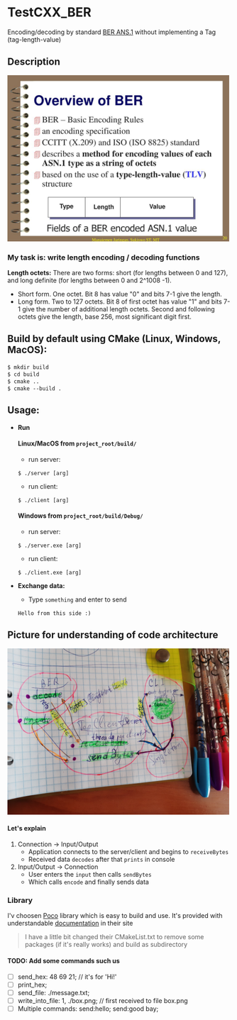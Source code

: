 # TestCXX_BER
Encoding/decoding by standard [BER ANS.1](https://docs.oracle.com/cd/E19476-01/821-0510/def-basic-encoding-rules.html) without implementing a Tag (tag-length-value)

## Description
<img src="materials/overview_of_BER.jpg" width=500>

### My task is: write length encoding / decoding functions
**Length octets:** There are two forms: short (for lengths between 0 and 127), and long definite (for lengths between 0 and 2^1008 -1).
  - Short form. One octet. Bit 8 has value "0" and bits 7-1 give the length.
  - Long form. Two to 127 octets. Bit 8 of first octet has value "1" and bits 7-1 give the number of additional length octets. Second and following octets give the length, base 256, most significant digit first.


## Build by default using CMake (Linux, Windows, MacOS):
```
$ mkdir build
$ cd build
$ cmake ..
$ cmake --build .
```

## Usage:
- **Run**
  #### Linux/MacOS from `project_root/build/`
  - run server:
  ```
  $ ./server [arg]
  ```
  - run client:
  ```
  $ ./client [arg]
  ```
  #### Windows from `project_root/build/Debug/`
  - run server:
  ```
  $ ./server.exe [arg]
  ```
  - run client:
  ```
  $ ./client.exe [arg]
  ```

- **Exchange data:**
  - Type `something` and enter to send
  ```
  Hello from this side :)
  ```

## Picture for understanding of code architecture
<img src="materials/architecture.jpg" width="500">

#### Let's explain
1. Connection -> Input/Output
    - Application connects to the server/client and begins to `receiveBytes`
    - Received data `decodes` after that `prints` in console
2. Input/Output -> Connection
    - User enters the `input` then calls `sendBytes`
    - Which calls `encode` and finally sends data

### Library
I'v choosen [Poco](https://github.com/pocoproject/poco) library which is easy to build and use. It's provided with understandable [documentation](https://pocoproject.org/docs/00200-GettingStarted.html) in their site
> I have a little bit changed their CMakeList.txt to remove some packages (if it's really works) and build as subdirectory

#### TODO: Add some commands such us
- [ ] send_hex: 48 69 21;  // it's for 'Hi!'
- [ ] print_hex;
- [ ] send_file: ./message.txt;
- [ ] write_into_file: 1, ./box.png;  // first received to file box.png
- [ ] Multiple commands: send:hello; send:good bay;

